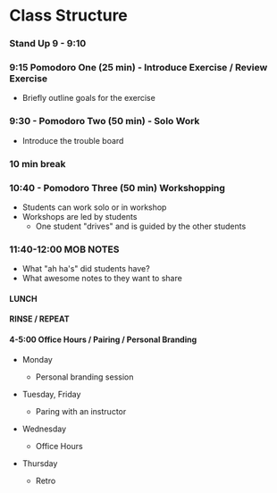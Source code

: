 # Class Structure

### Stand Up 9 - 9:10

### 9:15 Pomodoro One (25 min) - Introduce Exercise / Review Exercise

* Briefly outline goals for the exercise

### 9:30 - Pomodoro Two (50 min) - Solo Work

* Introduce the trouble board

### 10 min break

### 10:40 - Pomodoro Three (50 min) Workshopping

* Students can work solo or in workshop
* Workshops are led by students
  * One student "drives" and is guided by the other students

### 11:40-12:00 MOB NOTES

* What "ah ha's" did students have?
* What awesome notes to they want to share

#### LUNCH

#### RINSE / REPEAT

#### 4-5:00 Office Hours / Pairing / Personal Branding

* Monday
  * Personal branding session

* Tuesday, Friday
  * Paring with an instructor

* Wednesday
  * Office Hours

* Thursday
  * Retro
